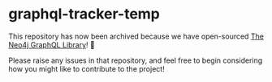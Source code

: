 # graphql-tracker-temp

This repository has now been archived because we have open-sourced [The Neo4j GraphQL Library](https://github.com/neo4j/graphql)! 🎉

Please raise any issues in that repository, and feel free to begin considering how you might like to contribute to the project!
